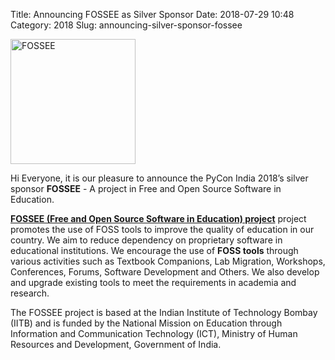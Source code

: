 Title: Announcing FOSSEE as Silver Sponsor
Date: 2018-07-29 10:48
Category: 2018
Slug: announcing-silver-sponsor-fossee

<p class="text-center">
    <a href="https://fossee.in/" target="_blank">
        <img src="ADD here" alt="FOSSEE" height="200"/>
    </a>
</p>

Hi Everyone, it is our pleasure to announce the PyCon India 2018’s silver sponsor **FOSSEE** - A project in Free and Open Source Software in Education.
<!-- PELICAN_END_SUMMARY -->

**[FOSSEE (Free and Open Source Software in Education) project](http://fossee.in/)** project promotes the use of FOSS tools to improve the quality of education in our country. We aim to reduce dependency on proprietary software in educational institutions. We encourage the use of **FOSS tools** through various activities such as Textbook Companions, Lab Migration, Workshops, Conferences, Forums, Software Development and Others. We also develop and upgrade existing tools to meet the requirements in academia and research.

The FOSSEE project is based at the Indian Institute of Technology Bombay (IITB) and is funded by the National Mission on Education through Information and Communication Technology (ICT), Ministry of Human Resources and Development, Government of India.
